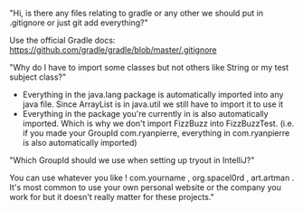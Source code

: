 "Hi, is there any files relating to gradle or any other we should put in .gitignore or just git add everything?"

Use the official Gradle docs: https://github.com/gradle/gradle/blob/master/.gitignore

"Why do I have to import some classes but not others like String or my test subject class?"

- Everything in the java.lang package is automatically imported into any java file. Since ArrayList is in java.util we still have to import it to use it
- Everything in the package you're currently in is also automatically imported. Which is why we don't import FizzBuzz into FizzBuzzTest. (i.e. if you made your GroupId com.ryanpierre, everything in com.ryanpierre is also automatically imported)

"Which GroupId should we use when setting up tryout in IntelliJ?"

You can use whatever you like ! com.yourname , org.spacel0rd , art.artman . It's most common to use your own personal website or the company you work for but it doesn't really matter for these projects."